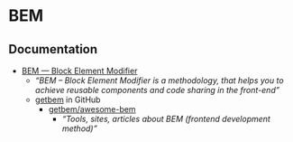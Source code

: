 # BEM

## Documentation

- [BEM — Block Element Modifier](http://getbem.com/)
  - _“BEM – Block Element Modifier is a methodology, that helps you to achieve reusable components and code sharing in the front-end”_
  - [getbem](https://github.com/getbem) in GitHub
    - [getbem/awesome-bem](https://github.com/getbem/awesome-bem)
      - _“Tools, sites, articles about BEM (frontend development method)”_
